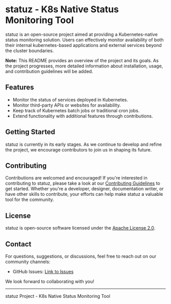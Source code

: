 # statuz - K8s Native Status Monitoring Tool

statuz is an open-source project aimed at providing a Kubernetes-native status monitoring solution. Users can effectively monitor availability of both their internal kubernetes-based applications and external services beyond the cluster boundaries.

**Note:** This README provides an overview of the project and its goals. As the project progresses, more detailed information about installation, usage, and contribution guidelines will be added.

## Features

- Monitor the status of services deployed in Kubernetes.
- Monitor third-party APIs or websites for availability.
- Keep track of Kubernetes batch jobs or traditional cron jobs.
- Extend functionality with additional features through contributions.

## Getting Started

statuz is currently in its early stages. As we continue to develop and refine the project, we encourage contributors to join us in shaping its future.

## Contributing

Contributions are welcomed and encouraged! If you're interested in contributing to statuz, please take a look at our [Contributing Guidelines](CONTRIBUTING.md) to get started. Whether you're a developer, designer, documentation writer, or have other skills to contribute, your efforts can help make statuz a valuable tool for the community.

## License

statuz is open-source software licensed under the [Apache License 2.0](LICENSE).

## Contact

For questions, suggestions, or discussions, feel free to reach out on our community channels:

- GitHub Issues: [Link to Issues](https://github.com/statuzproj/statuz/issues)

We look forward to collaborating with you!

---
statuz Project - K8s Native Status Monitoring Tool
